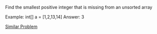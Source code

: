 Find the smallest positive integer that is missing from an unsorted array

Example: int[] a = [1,2,13,14]
Answer: 3

[Similar Problem](https://www.geeksforgeeks.org/find-the-smallest-positive-number-missing-from-an-unsorted-array/)

